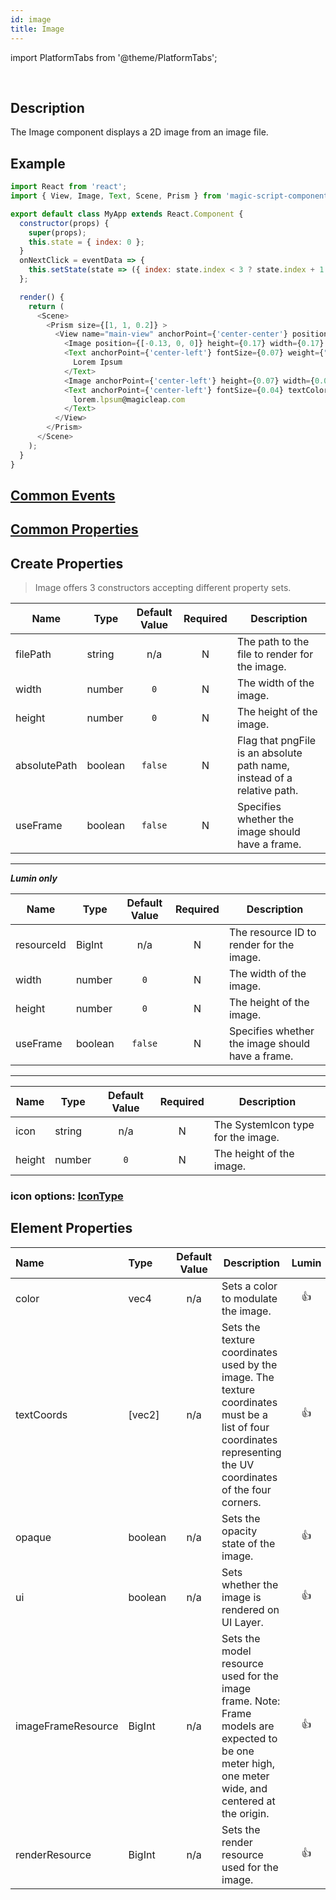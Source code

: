 ```yaml
---
id: image
title: Image
---
```


import PlatformTabs from '@theme/PlatformTabs';

<PlatformTabs component='image' />​

## Description

The Image component displays a 2D image from an image file.

## Example

```javascript
import React from 'react';
import { View, Image, Text, Scene, Prism } from 'magic-script-components';

export default class MyApp extends React.Component {
  constructor(props) {
    super(props);
    this.state = { index: 0 };
  }
  onNextClick = eventData => {
    this.setState(state => ({ index: state.index < 3 ? state.index + 1 : 1 }));
  };

  render() {
    return (
      <Scene>
        <Prism size={[1, 1, 0.2]} >
          <View name="main-view" anchorPoint={'center-center'} position={[-0.16, 0, 0]}>
            <Image position={[-0.13, 0, 0]} height={0.17} width={0.17} filePath={require('../../resources/contact1.jpg')} />
            <Text anchorPoint={'center-left'} fontSize={0.07} weight={"bold"} textColor={"#85D834"} position={[0, 0.05, 0]}>
              Lorem Ipsum
            </Text>
            <Image anchorPoint={'center-left'} height={0.07} width={0.07} icon={"send"} position={[0, -0.03, 0]} />
            <Text anchorPoint={'center-left'} fontSize={0.04} textColor={"#e0e0e0"} position={[0.1, -0.03, 0]}>
              lorem.lpsum@magicleap.com
            </Text>
          </View>
        </Prism>
      </Scene>
    );
  }
}
```

## [Common Events](../events/CommonEvents.md)

## [Common Properties](../types/Properties.md)

## Create Properties

> Image offers 3 constructors accepting different property sets.

| Name         | Type    | Default Value | Required | Description                                                             |
| ------------ | ------- | :-----------: | :------: | ----------------------------------------------------------------------- |
| filePath     | string  |      n/a      |    N     | The path to the file to render for the image.                           |
| width        | number  |      `0`      |    N     | The width of the image.                                                 |
| height       | number  |      `0`      |    N     | The height of the image.                                                |
| absolutePath | boolean |    `false`    |    N     | Flag that pngFile is an absolute path name, instead of a relative path. |
| useFrame     | boolean |    `false`    |    N     | Specifies whether the image should have a frame.                        |

---

***Lumin only***

| Name       | Type    | Default Value | Required | Description                                      |
| ---------- | ------- | :-----------: | :------: | ------------------------------------------------ |
| resourceId | BigInt  |      n/a      |    N     | The resource ID to render for the image.         |
| width      | number  |      `0`      |    N     | The width of the image.                          |
| height     | number  |      `0`      |    N     | The height of the image.                         |
| useFrame   | boolean |    `false`    |    N     | Specifies whether the image should have a frame. |

---

| Name   | Type   | Default Value | Required | Description                        |
| ------ | ------ | :-----------: | :------: | ---------------------------------- |
| icon   | string |      n/a      |    N     | The SystemIcon type for the image. |
| height | number |      `0`      |    N     | The height of the image.           |

### icon options: [IconType](../types/IconType.md)

## Element Properties

| Name               | Type    | Default Value | Description                                                                                                                                                     | Lumin | Android |  IOS  |
| :----------------- | :------ | :-----------: | --------------------------------------------------------------------------------------------------------------------------------------------------------------- | :---: | :-----: | :---: |
| color              | vec4    |      n/a      | Sets a color to modulate the image.                                                                                                                             | 👍|👍|👍|
| textCoords         | [vec2]  |      n/a      | Sets the texture coordinates used by the image. The texture coordinates must be a list of four coordinates representing the UV coordinates of the four corners. | 👍| | |
| opaque             | boolean |      n/a      | Sets the opacity state of the image.                                                                                                                            | 👍|👍 | |
| ui                 | boolean |      n/a      | Sets whether the image is rendered on UI Layer.                                                                                                                 |👍|||
| imageFrameResource | BigInt  |      n/a      | Sets the model resource used for the image frame. Note: Frame models are expected to be one meter high, one meter wide, and centered at the origin.             |👍|||
| renderResource     | BigInt  |      n/a      | Sets the render resource used for the image.                                                                                                                    |👍|||
